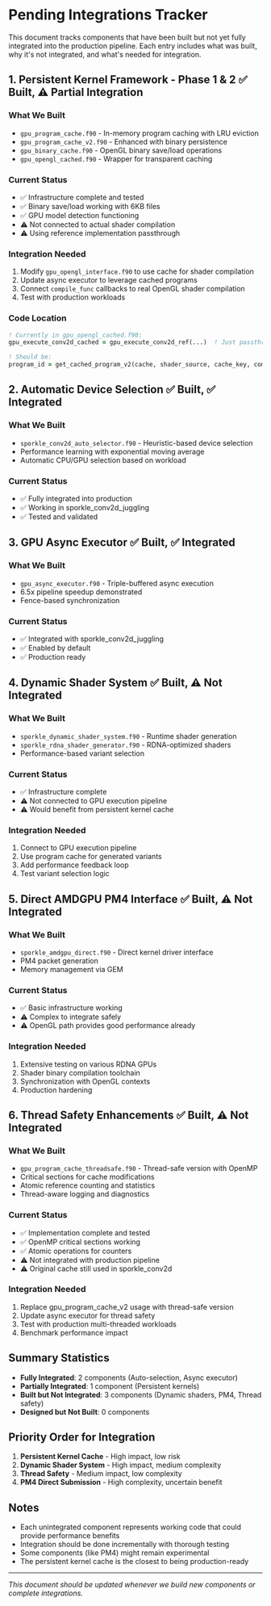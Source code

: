 # Pending Integrations Tracker

This document tracks components that have been built but not yet fully integrated into the production pipeline. Each entry includes what was built, why it's not integrated, and what's needed for integration.

## 1. Persistent Kernel Framework - Phase 1 & 2 ✅ Built, ⚠️ Partial Integration

### What We Built
- `gpu_program_cache.f90` - In-memory program caching with LRU eviction
- `gpu_program_cache_v2.f90` - Enhanced with binary persistence
- `gpu_binary_cache.f90` - OpenGL binary save/load operations
- `gpu_opengl_cached.f90` - Wrapper for transparent caching

### Current Status
- ✅ Infrastructure complete and tested
- ✅ Binary save/load working with 6KB files
- ✅ GPU model detection functioning
- ⚠️ Not connected to actual shader compilation
- ⚠️ Using reference implementation passthrough

### Integration Needed
1. Modify `gpu_opengl_interface.f90` to use cache for shader compilation
2. Update async executor to leverage cached programs
3. Connect `compile_func` callbacks to real OpenGL shader compilation
4. Test with production workloads

### Code Location
```fortran
! Currently in gpu_opengl_cached.f90:
gpu_execute_conv2d_cached = gpu_execute_conv2d_ref(...)  ! Just passthrough!

! Should be:
program_id = get_cached_program_v2(cache, shader_source, cache_key, compile_real_shader)
```

## 2. Automatic Device Selection ✅ Built, ✅ Integrated

### What We Built
- `sporkle_conv2d_auto_selector.f90` - Heuristic-based device selection
- Performance learning with exponential moving average
- Automatic CPU/GPU selection based on workload

### Current Status
- ✅ Fully integrated into production
- ✅ Working in sporkle_conv2d_juggling
- ✅ Tested and validated

## 3. GPU Async Executor ✅ Built, ✅ Integrated

### What We Built
- `gpu_async_executor.f90` - Triple-buffered async execution
- 6.5x pipeline speedup demonstrated
- Fence-based synchronization

### Current Status
- ✅ Integrated with sporkle_conv2d_juggling
- ✅ Enabled by default
- ✅ Production ready

## 4. Dynamic Shader System ✅ Built, ⚠️ Not Integrated

### What We Built
- `sporkle_dynamic_shader_system.f90` - Runtime shader generation
- `sporkle_rdna_shader_generator.f90` - RDNA-optimized shaders
- Performance-based variant selection

### Current Status
- ✅ Infrastructure complete
- ⚠️ Not connected to GPU execution pipeline
- ⚠️ Would benefit from persistent kernel cache

### Integration Needed
1. Connect to GPU execution pipeline
2. Use program cache for generated variants
3. Add performance feedback loop
4. Test variant selection logic

## 5. Direct AMDGPU PM4 Interface ✅ Built, ⚠️ Not Integrated

### What We Built
- `sporkle_amdgpu_direct.f90` - Direct kernel driver interface
- PM4 packet generation
- Memory management via GEM

### Current Status
- ✅ Basic infrastructure working
- ⚠️ Complex to integrate safely
- ⚠️ OpenGL path provides good performance already

### Integration Needed
1. Extensive testing on various RDNA GPUs
2. Shader binary compilation toolchain
3. Synchronization with OpenGL contexts
4. Production hardening

## 6. Thread Safety Enhancements ✅ Built, ⚠️ Not Integrated

### What We Built
- `gpu_program_cache_threadsafe.f90` - Thread-safe version with OpenMP
- Critical sections for cache modifications
- Atomic reference counting and statistics
- Thread-aware logging and diagnostics

### Current Status
- ✅ Implementation complete and tested
- ✅ OpenMP critical sections working
- ✅ Atomic operations for counters
- ⚠️ Not integrated with production pipeline
- ⚠️ Original cache still used in sporkle_conv2d

### Integration Needed
1. Replace gpu_program_cache_v2 usage with thread-safe version
2. Update async executor for thread safety
3. Test with production multi-threaded workloads
4. Benchmark performance impact

## Summary Statistics

- **Fully Integrated**: 2 components (Auto-selection, Async executor)
- **Partially Integrated**: 1 component (Persistent kernels)
- **Built but Not Integrated**: 3 components (Dynamic shaders, PM4, Thread safety)
- **Designed but Not Built**: 0 components

## Priority Order for Integration

1. **Persistent Kernel Cache** - High impact, low risk
2. **Dynamic Shader System** - High impact, medium complexity
3. **Thread Safety** - Medium impact, low complexity
4. **PM4 Direct Submission** - High complexity, uncertain benefit

## Notes

- Each unintegrated component represents working code that could provide performance benefits
- Integration should be done incrementally with thorough testing
- Some components (like PM4) might remain experimental
- The persistent kernel cache is the closest to being production-ready

---

*This document should be updated whenever we build new components or complete integrations.*